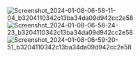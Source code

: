 ![Screenshot_2024-01-08-06-58-11-04_b3204110342c13ba34da09d942cc2e58](https://github.com/ishankinger/Guessing-The-Words/assets/116195006/8e29158e-0032-4b92-a4cf-c08a08b5572b)![Screenshot_2024-01-08-06-58-24-23_b3204110342c13ba34da09d942cc2e58](https://github.com/ishankinger/Guessing-The-Words/assets/116195006/ffd765fc-40f2-4f8c-8694-e9708219c15b)
![Screenshot_2024-01-08-06-59-20-51_b3204110342c13ba34da09d942cc2e58](https://github.com/ishankinger/Guessing-The-Words/assets/116195006/14829ad0-c415-432d-9b28-0d8b2a8cee38)

